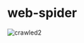 # web-spider

![crawled2](https://github.com/Arjun4522/web-spider/assets/94633408/ba9c383f-2c58-4fbe-81a4-f491d398dfb4)
